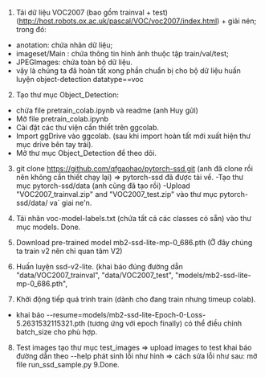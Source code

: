 1. Tải dữ liệu VOC2007 (bao gồm trainval + test) (http://host.robots.ox.ac.uk/pascal/VOC/voc2007/index.html) + giải nén; trong đó:

- anotation: chứa nhãn dữ liệu;
- imageset/Main : chứa thông tin hình ảnh thuộc tập train/val/test;
- JPEGImages: chứa toàn bộ dữ liệu.
- vậy là chúng ta đã hoàn tất xong phần chuẩn bị cho bộ dữ liệu huấn luyện object-detection datatype==voc

2. Tạo thư mục Object_Detection:

- chứa file pretrain_colab.ipynb và readme (anh Huy gửi)
- Mở file pretrain_colab.ipynb
- Cài đặt các thư viện cần thiết trên ggcolab.
- Import ggDrive vào ggcolab. (sau khi import hoàn tất mới xuất hiện thư mục drive bên tay trái).
- Mở thư mục Object_Detection để theo dõi.

3. git clone https://github.com/qfgaohao/pytorch-ssd.git (anh đã clone rồi nên không cần thiết chạy lại) => pytorch-ssd đã được tải về.
   -Tạo thư mục pytorch-ssd/data (anh cũng đã tạo rồi)
   -Upload "VOC2007_trainval.zip" and "VOC2007_test.zip" vào thư mục pytorch-ssd/data/ va` giai ne'n.

4. Tải nhãn voc-model-labels.txt (chứa tất cả các classes có sẵn) vào thư mục models. Done.

5. Download pre-trained model mb2-ssd-lite-mp-0_686.pth (Ở đây chúng ta train v2 nên chỉ quan tâm V2)
6. Huấn luyện ssd-v2-lite. (khai báo đúng đường dẫn "data/VOC2007_trainval", "data/VOC2007_test", "models/mb2-ssd-lite-mp-0_686.pth",
7. Khởi động tiếp quá trình train (dành cho đang train nhưng timeup colab).

- khai báo --resume=models/mb2-ssd-lite-Epoch-0-Loss-5.2631532115321.pth (tương ứng với epoch finally)
  có thể điều chỉnh batch_size cho phù hợp.

8. Test images
   tạo thư mục test_images => upload images to test
   khai báo đường dẫn theo --help
   phát sinh lỗi như hình => cách sửa lỗi như sau: mở file run_ssd_sample.py
   9.Done.
